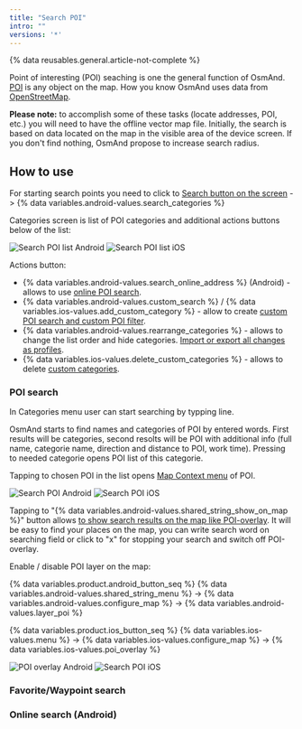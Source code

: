 ```yaml
---
title: "Search POI"
intro: ""
versions: '*'
---
```

{% data reusables.general.article-not-complete %}

Point of interesting (POI) seaching is one the general function of OsmAnd. [POI](https://wiki.openstreetmap.org/wiki/Points_of_interest) is any object on the map. How you know OsmAnd uses data from [OpenStreetMap](http://openstreetmap.org/).

**Please note:** to accomplish some of these tasks (locate addresses, POI, etc.) you will need to have the offline vector map file. Initially, the search is based on data located on the map in the visible area of the device screen. If you don't find nothing, OsmAnd propose to increase search radius.

## How to use

For starting search points you need to click to [Search button on the screen](/osmand/widgets/map-buttons#search) -> {% data variables.android-values.search_categories %}

Categories screen is list of POI categories and additional actions buttons below of the list:

![Search POI list Android](/assets/images/search/poi_list_android.png) ![Search POI list iOS](/assets/images/search/poi_list_ios.png)

Actions button:
- {% data variables.android-values.search_online_address %} (Android) - allows to use [online POI search](/osmand/search/search-poi#online-search-android).
- {% data variables.android-values.custom_search %} / {% data variables.ios-values.add_custom_category %} - allow to create [custom POI search and custom POI filter](/osmand/search/custom-poi-search).
- {% data variables.android-values.rearrange_categories %} - allows to change the list order and hide categories. [Import or export all changes as profiles](/osmand/personal/import-export).
- {% data variables.ios-values.delete_custom_categories %} - allows to delete [custom categories](/osmand/search/custom-poi-search).


### POI search

In Categories menu user can start searching by typping line.

OsmAnd starts to find names and categories of POI by entered words. First results will be categories, second resolts will be POI with additional info (full name, categorie name, direction and distance to POI, work time). Pressing to needed categorie opens POI list of this categorie. 

Tapping to chosen POI in the list opens [Map Context menu](/osmand/map/map-context-menu#select-an-object-short-tap) of POI.

![Search POI Android](/assets/images/search/poi_search_android.png) ![Search POI iOS](/assets/images/search/poi_search_ios.png)

Tapping to "{% data variables.android-values.shared_string_show_on_map %}" button allows [to show search results on the map like POI-overlay](/osmand/map/point-layers-on-map#points-of-interest-poi). It will be easy to find your places on the map, you can write search word on searching field or click to "x" for stopping your search and switch off POI-overlay. 

Enable / disable POI layer on the map:

{% data variables.product.android_button_seq %} {% data variables.android-values.shared_string_menu %} → {% data variables.android-values.configure_map %} → {% data variables.android-values.layer_poi %}

{% data variables.product.ios_button_seq %} {% data variables.ios-values.menu %} → {% data variables.ios-values.configure_map %} → {% data variables.ios-values.poi_overlay %}

![POI overlay Android](/assets/images/search/poi_overlay_android.png) ![Search POI iOS](/assets/images/search/poi_overlay_ios.png)


### Favorite/Waypoint search


### Online search (Android)
